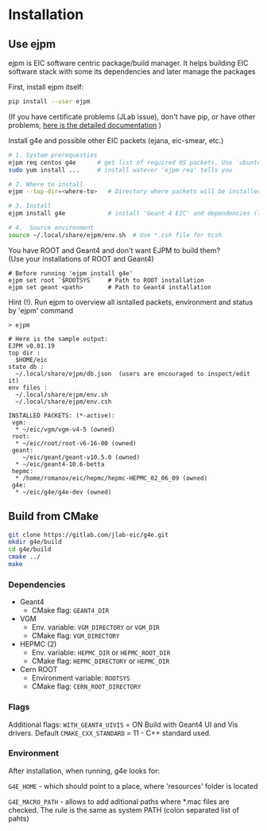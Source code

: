 # Installation

## Use ejpm

ejpm is EIC software centric package/build manager. It helps building
EIC software stack with some its dependencies and later manage the packages

First, install ejpm itself:

```bash
pip install --user ejpm
```
(If you have certificate problems (JLab issue), don't have pip, or have other problems, 
[here is the detailed documentation](https://gitlab.com/eic/ejpm) )

Install g4e and possible other EIC packets (ejana, eic-smear, etc.)
```bash
# 1. System prerequesties
ejpm req centos g4e      # get list of required OS packets. Use `ubuntu` on debian  
sudo yum install ...     # install watever 'ejpm req' tells you

# 2. Where to install
ejpm --top-dir=<where-to>   # Directory where packets will be installed

# 3. Install
ejpm install g4e            # install 'Geant 4 EIC' and dependencies (like vgm, hepmc)

# 4.  Source environment
source ~/.local/share/ejpm/env.sh  # Use *.csh file for tcsh
```

You have ROOT and Geant4 and don't want EJPM to build them?  
(Use your installations of ROOT and Geant4)

```
# Before running 'ejpm install g4e'
ejpm set root `$ROOTSYS`    # Path to ROOT installation
ejpm set geant <path>       # Path to Geant4 installation   
```

Hint (!). Run ejpm to overview all isntalled packets, environment and status by 'ejpm' command

```
> ejpm

# Here is the sample output:
EJPM v0.01.19
top dir :
  $HOME/eic
state db :
  ~/.local/share/ejpm/db.json  (users are encouraged to inspect/edit it)
env files :
  ~/.local/share/ejpm/env.sh
  ~/.local/share/ejpm/env.csh

INSTALLED PACKETS: (*-active):
 vgm:
  * ~/eic/vgm/vgm-v4-5 (owned) 
 root:
  * ~/eic/root/root-v6-16-00 (owned)
 geant:
    ~/eic/geant/geant-v10.5.0 (owned)
  * ~/eic/geant4-10.6-betta
 hepmc:
  * /home/romanov/eic/hepmc/hepmc-HEPMC_02_06_09 (owned) 
 g4e:
  * ~/eic/g4e/g4e-dev (owned)
```



## Build from CMake

```bash
git clone https://gitlab.com/jlab-eic/g4e.git
mkdir g4e/build
cd g4e/build
cmake ../
make
```

### Dependencies

- Geant4
   - CMake flag: `GEANT4_DIR`   
- VGM
   - Env. variable: `VGM_DIRECTORY` or `VGM_DIR`
   - CMake flag: `VGM_DIRECTORY`
- HEPMC (2)
   - Env. variable: `HEPMC_DIR` or `HEPMC_ROOT_DIR`
   - CMake flag: `HEPMC_DIRECTORY` or `HEPMC_DIR`
- Cern ROOT
   - Environment variable: `ROOTSYS`
   - CMake flag: `CERN_ROOT_DIRECTORY`



### Flags

Additional flags:
`WITH_GEANT4_UIVIS` = ON Build with Geant4 UI and Vis drivers. Default
`CMAKE_CXX_STANDARD` = 11 - C++ standard used.



### Environment

After installation, when running, g4e looks for:

```G4E_HOME``` - which should point to a place, where 'resources' 
folder is located

```G4E_MACRO_PATH``` - allows to add aditional paths where *.mac files 
are checked. The rule is the same as system PATH (colon separated list of pahts) 

